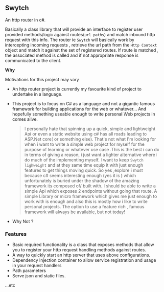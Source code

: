 ## Swytch

An http router in c#.

Basically a class library that will provide  an interface to register user provided methods/logic against routes(`url paths`)
and match inbound http request with this info.
The router ie `Swytch` will basically work by intercepting  incoming requests , retrieve the url path from the `Http Context` object and match it against the set of registered routes.
If route is matched , the associated method is called and if not appropriate response is communicated to the client.

**Why**

Motivations for this project may  vary
- An http router project is currently my favourite kind of project to undertake in a language.
- This project is to focus on C# as a language and not a gigantic famous framework for building applications for the web or whatever... And hopefully something useable enough to write personal Web projects in comes alive.

    > I personally hate that spinning up a quick, simple and lightweight Api or even a static website using c# has all roads leading to ASP.Net core( or  something else).
    > That's not what I'm looking for when i want to write a simple web project for myself for the purpose of learning or whatever use case .This is the best i can do in terms of giving a reason, i just want a lighter alternative where 
    i do much of the implementing myself. I want to keep `Swytch lighweight` and at they same time equip it with just enough features to get things moving quick.
    > So yes ,explore i must because c#  seems interesting enough (yes it is ) which unfortunately is buried under the shadow of the amazing framework its composed of/ built with.
    > I should be able to write a  simple Api which exposes 2 endpoints without going that route. A simple Library or micro framework which gives me just enough to work with is enough
    > and  also this is mostly how i like to write personal projects. The option to use a feature rich , famous  framework will always be available, but not today!

- Why Not ?


### Features
- Basic required functionality is a class that exposes methods that allow you to register your http request handling methods
against routes.
- A way to quickly start an http server that uses above configurations.
- Dependency Injection container to allow service registration and usage  in your request handlers
- Path parameters
- Serve json and static files.

...etc


<!---->
<!-- **Todo** -->
<!---->
<!-- * Revision of architecture, project structure ... -->
<!-- * set up project structure  `/` -->
<!-- * create `Swtych` router class with associated data structures and  require properties... -->
<!-- * definition of  public methods that -->
<!-- - allow registration of routes with methods -->
<!-- - allow registration of middleware -->
<!-- - exposes a method to start wrapped http server  -->
<!-- - implement `Swytch` routing method.  -->
<!---->
<!-- ...etc -->
<!---->
<!---->







